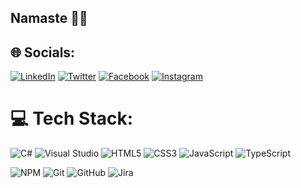 ## Namaste 🙏🏻


## 🌐 Socials:
[![LinkedIn](https://img.shields.io/badge/LinkedIn-%230077B5.svg?logo=linkedin&logoColor=white)](https://linkedin.com/in/sharad-aade-258056196)
[![Twitter](https://img.shields.io/badge/Twitter-%231DA1F2.svg?logo=Twitter&logoColor=white)](https://twitter.com/aade_sharad)
[![Facebook](https://img.shields.io/badge/Facebook-%231877F2.svg?logo=Facebook&logoColor=white)](https://facebook.com/sharad.aade.35) 
[![Instagram](https://img.shields.io/badge/Instagram-%23E4405F.svg?logo=Instagram&logoColor=white)](https://instagram.com/sharadaade.in)

 
 
 
<!--![YouTube](https://img.shields.io/badge/YouTube-%23FF0000.svg?logo=YouTube&logoColor=white)](https://youtube.com/@kunaldhongade) -->
<!--[![Twitch](https://img.shields.io/badge/Twitch-%239146FF.svg?logo=Twitch&logoColor=white)](https://twitch.tv/kunaldhongade)  -->
# 💻 Tech Stack:
![C#](https://img.shields.io/badge/c%23-%23239120.svg?style=for-the-badge&logo=c-sharp&logoColor=white)
![Visual Studio](https://img.shields.io/badge/Visual%20Studio-5C2D91.svg?style=for-the-badge&logo=visual-studio&logoColor=white)
![HTML5](https://img.shields.io/badge/html5-%23E34F26.svg?style=for-the-badge&logo=html5&logoColor=white) 
![CSS3](https://img.shields.io/badge/css3-%231572B6.svg?style=for-the-badge&logo=css3&logoColor=white)
![JavaScript](https://img.shields.io/badge/javascript-%23323330.svg?style=for-the-badge&logo=javascript&logoColor=%23F7DF1E) 
![TypeScript](https://img.shields.io/badge/typescript-%23007ACC.svg?style=for-the-badge&logo=typescript&logoColor=white)
<!-- ![Next JS](https://img.shields.io/badge/Next-black?style=for-the-badge&logo=next.js&logoColor=white) -->
<!-- ![MongoDB](https://img.shields.io/badge/MongoDB-%234ea94b.svg?style=for-the-badge&logo=mongodb&logoColor=white) -->
<!-- ![Postgres](https://img.shields.io/badge/postgres-%23316192.svg?style=for-the-badge&logo=postgresql&logoColor=white) -->

![NPM](https://img.shields.io/badge/NPM-%23000000.svg?style=for-the-badge&logo=npm&logoColor=white)
![Git](https://img.shields.io/badge/git-%23F05033.svg?style=for-the-badge&logo=git&logoColor=white)
![GitHub](https://img.shields.io/badge/github-%23121011.svg?style=for-the-badge&logo=github&logoColor=white)
![Jira](https://img.shields.io/badge/jira-%230A0FFF.svg?style=for-the-badge&logo=jira&logoColor=white)
<!-- ![Markdown](https://img.shields.io/badge/markdown-%23000000.svg?style=for-the-badge&logo=markdown&logoColor=white) -->


<!--
![Postman](https://img.shields.io/badge/Postman-FF6C37?style=for-the-badge&logo=postman&logoColor=white)
![Rust](https://img.shields.io/badge/rust-%23000000.svg?style=for-the-badge&logo=rust&logoColor=white)
![MUI](https://img.shields.io/badge/MUI-%230081CB.svg?style=for-the-badge&logo=mui&logoColor=white)
![Angular](https://img.shields.io/badge/angular-%23DD0031.svg?style=for-the-badge&logo=angular&logoColor=white)
![TailwindCSS](https://img.shields.io/badge/tailwindcss-%2338B2AC.svg?style=for-the-badge&logo=tailwind-css&logoColor=white) 
-->

<!--

![.Net](https://img.shields.io/badge/.NET-5C2D91?style=for-the-badge&logo=.net&logoColor=white)
![Visual Studio Code](https://img.shields.io/badge/Visual%20Studio%20Code-0078d7.svg?style=for-the-badge&logo=visual-studio-code&logoColor=white)
![Blazor](https://img.shields.io/badge/blazor-%235C2D91.svg?style=for-the-badge&logo=blazor&logoColor=white)
![MicrosoftSQLServer](https://img.shields.io/badge/Microsoft%20SQL%20Server-CC2927?style=for-the-badge&logo=microsoft%20sql%20server&logoColor=white)
![Windows Terminal](https://img.shields.io/badge/Windows%20Terminal-%234D4D4D.svg?style=for-the-badge&logo=windows-terminal&logoColor=white)
-->

<!-- ![Xamarin](https://img.shields.io/badge/Xamarin-3199DC?style=for-the-badge&logo=xamarin&logoColor=white) -->

<!--
![AWS](https://img.shields.io/badge/AWS-%23FF9900.svg?style=for-the-badge&logo=amazon-aws&logoColor=white)
![Azure](https://img.shields.io/badge/azure-%230072C6.svg?style=for-the-badge&logo=microsoftazure&logoColor=white)
![Windows](https://img.shields.io/badge/Windows-0078D6?style=for-the-badge&logo=windows&logoColor=white)
![Linux](https://img.shields.io/badge/Linux-FCC624?style=for-the-badge&logo=linux&logoColor=black)
![Docker](https://img.shields.io/badge/docker-%230db7ed.svg?style=for-the-badge&logo=docker&logoColor=white)
![Kubernetes](https://img.shields.io/badge/kubernetes-%23326ce5.svg?style=for-the-badge&logo=kubernetes&logoColor=white)
![IntelliJ IDEA](https://img.shields.io/badge/IntelliJIDEA-000000.svg?style=for-the-badge&logo=intellij-idea&logoColor=white)
![Tauri](https://img.shields.io/badge/tauri-%2324C8DB.svg?style=for-the-badge&logo=tauri&logoColor=%23FFFFFF)
![Slack](https://img.shields.io/badge/Slack-4A154B?style=for-the-badge&logo=slack&logoColor=white)
![Zoom](https://img.shields.io/badge/Zoom-2D8CFF?style=for-the-badge&logo=zoom&logoColor=white)
-->

<!-- ![SASS](https://img.shields.io/badge/SASS-hotpink.svg?style=for-the-badge&logo=SASS&logoColor=white) -->
<!-- ![Bootstrap](https://img.shields.io/badge/bootstrap-%23563D7C.svg?style=for-the-badge&logo=bootstrap&logoColor=white) -->
<!--![GraphQL](https://img.shields.io/badge/-GraphQL-E10098?style=for-the-badge&logo=graphql&logoColor=white) <!---->
<!--![Go](https://img.shields.io/badge/go-%2300ADD8.svg?style=for-the-badge&logo=go&logoColor=white) -->
<!--![Python](https://img.shields.io/badge/python-3670A0?style=for-the-badge&logo=python&logoColor=ffdd54) -->
<!--![Solidity](https://img.shields.io/badge/Solidity-%23363636.svg?style=for-the-badge&logo=solidity&logoColor=white) -->
<!--![C](https://img.shields.io/badge/c-%2300599C.svg?style=for-the-badge&logo=c&logoColor=white) -->
<!--![C++](https://img.shields.io/badge/c++-%2300599C.svg?style=for-the-badge&logo=c%2B%2B&logoColor=white) -->
<!--![Google Cloud](https://img.shields.io/badge/Google%20Cloud-%234285F4.svg?style=for-the-badge&logo=google-cloud&logoColor=white) -->
<!--![Heroku](https://img.shields.io/badge/heroku-%23430098.svg?style=for-the-badge&logo=heroku&logoColor=white) -->
<!--![Netlify](https://img.shields.io/badge/netlify-%23000000.svg?style=for-the-badge&logo=netlify&logoColor=#00C7B7) -->
<!--![Vercel](https://img.shields.io/badge/vercel-%23000000.svg?style=for-the-badge&logo=vercel&logoColor=white) -->
<!--![Chakra](https://img.shields.io/badge/chakra-%234ED1C5.svg?style=for-the-badge&logo=chakraui&logoColor=white) -->
<!--![Express.js](https://img.shields.io/badge/express.js-%23404d59.svg?style=for-the-badge&logo=express&logoColor=%2361DAFB) -->
<!--![FastAPI](https://img.shields.io/badge/FastAPI-005571?style=for-the-badge&logo=fastapi) --> 
<!--![NodeJS](https://img.shields.io/badge/node.js-6DA55F?style=for-the-badge&logo=node.js&logoColor=white) -->
<!--![OpenCV](https://img.shields.io/badge/opencv-%23white.svg?style=for-the-badge&logo=opencv&logoColor=white) -->
<!--![React](https://img.shields.io/badge/react-%2320232a.svg?style=for-the-badge&logo=react&logoColor=%2361DAFB) -->
<!--![Socket.io](https://img.shields.io/badge/Socket.io-black?style=for-the-badge&logo=socket.io&badgeColor=010101) -->
<!--![Semantic UI React](https://img.shields.io/badge/Semantic%20UI%20React-%2335BDB2.svg?style=for-the-badge&logo=SemanticUIReact&logoColor=white) -->
<!--![Stylus](https://img.shields.io/badge/stylus-%23ff6347.svg?style=for-the-badge&logo=stylus&logoColor=white) -->
<!--![Threejs](https://img.shields.io/badge/threejs-black?style=for-the-badge&logo=three.js&logoColor=white) -->
<!--![Styled Components](https://img.shields.io/badge/styled--components-DB7093?style=for-the-badge&logo=styled-components&logoColor=white) -->
<!--![Yarn](https://img.shields.io/badge/yarn-%232C8EBB.svg?style=for-the-badge&logo=yarn&logoColor=white) -->
<!--![Apache](https://img.shields.io/badge/apache-%23D42029.svg?style=for-the-badge&logo=apache&logoColor=white) -->
<!--![MySQL](https://img.shields.io/badge/mysql-%2300f.svg?style=for-the-badge&logo=mysql&logoColor=white) -->
<!--![Canva](https://img.shields.io/badge/Canva-%2300C4CC.svg?style=for-the-badge&logo=Canva&logoColor=white) -->
<!--![LINUX](https://img.shields.io/badge/Linux-FCC624?style=for-the-badge&logo=linux&logoColor=black) -->
<!--![Postman](https://img.shields.io/badge/Postman-FF6C37?style=for-the-badge&logo=postman&logoColor=white) -->
<!--![Docker](https://img.shields.io/badge/docker-%230db7ed.svg?style=for-the-badge&logo=docker&logoColor=white) -->

